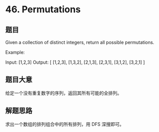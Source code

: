 # 46. Permutations #
## 题目 #
Given a collection of distinct integers, return all possible permutations.

Example:

Input: [1,2,3]
Output:
[
  [1,2,3],
  [1,3,2],
  [2,1,3],
  [2,3,1],
  [3,1,2],
  [3,2,1]
]
## 题目大意 #
给定一个没有重复数字的序列，返回其所有可能的全排列。

## 解题思路 #
求出一个数组的排列组合中的所有排列，用 DFS 深搜即可。